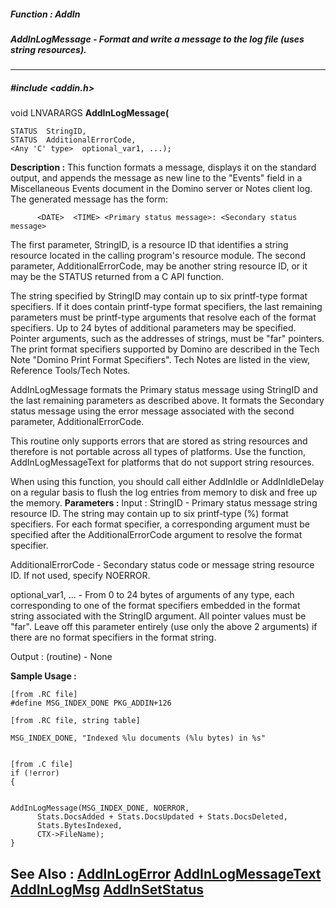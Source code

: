 ##### Function : AddIn
##### AddInLogMessage - Format and write a message to the log file (uses string resources).
---
##### #include <addin.h>
void LNVARARGS **AddInLogMessage(**

	STATUS  StringID,
	STATUS  AdditionalErrorCode,
	<Any 'C' type>  optional_var1, ...);
**Description :**
This function formats a message, displays it on the standard output, and 
appends the message as new line to the "Events" field in a Miscellaneous Events 
document in the Domino server or Notes client log.  The generated message has 
the form:
 
          <DATE>  <TIME> <Primary status message>: <Secondary status message>

The first parameter, StringID, is a resource ID that identifies a string 
resource located in the calling program's resource module.   The second 
parameter, AdditionalErrorCode, may be another string resource ID, or it may be 
the STATUS returned from a C API function.

The string specified by StringID may contain up to six printf-type format 
specifiers. If it does contain printf-type format specifiers, the last 
remaining parameters must be printf-type arguments that resolve each of the 
format specifiers.  Up to 24 bytes of additional parameters may be specified.  
Pointer arguments, such as the addresses of strings, must be "far" pointers.  
The print format specifiers supported by Domino are described in the Tech Note 
"Domino Print Format Specifiers".  Tech Notes are listed in the view, Reference 
Tools/Tech Notes.

AddInLogMessage formats the Primary status message using StringID and the last 
remaining parameters as described above.  It formats the Secondary status 
message using the error message associated with the second parameter, 
AdditionalErrorCode.  

This routine only supports errors that are stored as string resources and 
therefore is not portable across all types of platforms.  Use the function, 
AddInLogMessageText for platforms that do not support string resources.

When using this function, you should call either AddInIdle or AddInIdleDelay on 
a regular basis to flush the log entries from memory to disk and free up the 
memory.
**Parameters :**
Input :
StringID  -  Primary status message string resource ID. The string may contain up to six printf-type (%) format specifiers. For each format specifier, a corresponding argument must be specified after the AdditionalErrorCode argument to resolve the format specifier.

AdditionalErrorCode  -  Secondary status code or message string resource ID.  If not used, specify NOERROR.

optional_var1, ...  -  From 0 to 24 bytes of arguments of any type, each corresponding to one of the format specifiers embedded in the format string associated with the StringID argument.  All pointer values must be "far".  Leave off this parameter entirely (use only the above 2 arguments) if there are no format specifiers in the format string.

Output :
(routine)  -  None


**Sample Usage :**
```
[from .RC file]
#define MSG_INDEX_DONE PKG_ADDIN+126

[from .RC file, string table]

MSG_INDEX_DONE, "Indexed %lu documents (%lu bytes) in %s"


[from .C file]
if (!error)
{

   
AddInLogMessage(MSG_INDEX_DONE, NOERROR,
      Stats.DocsAdded + Stats.DocsUpdated + Stats.DocsDeleted,
      Stats.BytesIndexed,
      CTX->FileName);
}
```
**See Also :**
[AddInLogError](D:/md_files/AddInLogError.md)
[AddInLogMessageText](D:/md_files/AddInLogMessageText.md)
[AddInLogMsg](D:/md_files/AddInLogMsg.md)
[AddInSetStatus](D:/md_files/AddInSetStatus.md)
---

